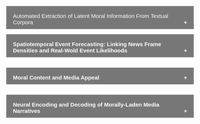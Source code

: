 <style>
.collapsible {
    background-color: #777;
    color: white;
    cursor: pointer;
    padding: 18px;
    width: 100%;
    border: none;
    text-align: left;
    outline: none;
    font-size: 15px;
    padding-bottom:10px;
}

.active, .collapsible:hover {
    background-color: #555;
}

.collapsible:after {
    content: '\002B';
    color: white;
    font-weight: bold;
    float: right;
    margin-left: 5px;
}

.active:after {
    content: "\2212";
}

.content {
    padding: 0 18px;
    max-height: 0;
    overflow: hidden;
    transition: max-height 0.2s ease-out;
    background-color: #f1f1f1;
}
</style>

<body>
<button class="collapsible">Automated Extraction of Latent Moral Information From Textual Corpora</button>
<div class="content" markdown="1">

A majority of our behaviors and decisions, from voting [(Morgan, Skitka, & Wisneski, 2010)](https://spssi.onlinelibrary.wiley.com/doi/full/10.1111/j.1530-2415.2010.01204.x) and protesting [(Mooijman et al., 2018)](https://www.nature.com/articles/s41562-018-0353-0) to message sharing [(Van Bavel et al., 2017)](http://www.pnas.org/content/114/28/7313.short) and persuasion [(Feinberg & Willer, 2013)](http://journals.sagepub.com/doi/abs/10.1177/0956797612449177) are executed in reference to a set of moral values that prescribe what is best for society as a whole.

According to [Moral Foundations Theory](https://www.sciencedirect.com/science/article/pii/B9780124072367000024), these moral values are innate and universal across human beings from different cultures. So far, five moral foundations have been identified: **care/harm** (involving intuitions of sympathy, compassion, and nurturance), **fairness/cheating** (including notions of rights and justice), **loyalty/betrayal** (supporting moral obligations of patriotism and “us vs. them” thinking), **authority/subversion** (including concerns about traditions and maintaining social order), and **sanctity/desecration** (including moral disgust and spiritual concerns about treating the body as a temple).

Recent research has shown that these moral values are also prevalent in a wide variety of media content, ranging from non-fictional media such as news articles [(Clifford & Jerit, 2013)](https://www.journals.uchicago.edu/doi/abs/10.1017/S0022381613000492) and Tweets [(Garten et al., 2018)](https://link.springer.com/article/10.3758/s13428-017-0875-9) to fictional media encompassing television shows [(Weber et al., 2008)](https://www.tandfonline.com/doi/abs/10.1080/15213260802509993), movies [(Lewis et al., 2017)](https://www.tandfonline.com/doi/abs/10.1080/10510974.2017.1340903), and song-lyrics [(Hahn et al., 2018)](https://www.tandfonline.com/doi/abs/10.1080/10510974.2018.1447493). However, given the latent, intuitive nature that underlies human moral judgment [(Haidt, 2001)](), and the increasing amount of freely available text corpora, extracting and classifying these moral values at scale is a challenging task.

In an attempt to increase the reliability, as well as validity of extracting the latent moral information contained in textual narratives, our lab has developed the [Moral Narrative Analyzer (MoNA)](https://mnl.ucsb.edu/mona/), a freely available online coding and analysis platform. MoNA combines both human-annoated, as well as computational content-analytical methods for moral sentiment classification. In a series of six studies [(Weber et al., 2018)](https://www.tandfonline.com/doi/abs/10.1080/19312458.2018.1447656), we have utilized MoNA and demonstrated that an intuitive highlighting task, executed by a large crowd of human coders achieves highest inter-coder reliabilities.

My recent work in this area has focused on expanding MoNA's capabilities to _automatically_ extract moral information from text narratives that are too large and ephemeral for human annotation. By harnessing the combined power of both human-annotated and algorithmic, machine-learning content classifications, we are currently developing an extension of the [Moral Foundations Dictionary](http://moralfoundations.org/sites/default/files/files/downloads/moral%20foundations%20dictionary.dic) to measure the degree to which text narratives contain moral information.
</div>


<button class="collapsible"><b>Spatiotemporal Event Forecasting: Linking News Frame Densities and Real-Wold Event Likelihoods</b></button>
<div class="content" markdown="1">

The problem of forecasting real-world events has long been of interest for statisticians and researchers of international relations. Attempts have been made to forecast a wide variety of events, spanning [social unrest in East Asia](https://www.hindawi.com/journals/ddns/2017/8180272/abs/), [material conflicts in the Balkans](https://link.springer.com/chapter/10.1007/1-4020-4390-2_8) and the [Middle East](https://link.springer.com/chapter/10.1007/978-1-4614-5311-6_8). By relying on [_Hidden Markov Models_](https://www.google.com/url?sa=t&rct=j&q=&esrc=s&source=web&cd=1&cad=rja&uact=8&ved=2ahUKEwijhLLp-aDdAhUBFywKHQWaCOUQFjAAegQIAhAC&url=http%3A%2F%2Fai.stanford.edu%2F~pabbeel%2Fdepth_qual%2FRabiner_Juang_hmms.pdf&usg=AOvVaw1H740xvY8Ulz7gEtCfa3z3), a class of stochastic sequencing models, unfolding streams of events were utilized to forecast likely sequences following the most recent events with accuracies up to 82%.

My work in this area extends these previous efforts by integrating the news that accompany the occurence of events. According to [framing theory](http://journals.sagepub.com/doi/abs/10.1177/0002764211426331), the stylistic and semantics through which journalists present events affects how audiences process, integrate, and act upon these events. Specifically, when moralizing a given issue or sequence of events, along with a strong emotional tone, it is predicted that news frames entail a greater motivational relevance, triggering the onset of novel events. In comparison to events, news frames are potentially easier to adjust when attempting to reduce polarization and social instability, providing politicians and media professionals with a better rational of how to frame and present their messages.

Currently, I am utilizing the [Global Database of Events, Language, and Tone](https://www.gdeltproject.org/) to obtain events and associated news frames in the United States to forecast several societal states, ranging from social peace to social unrest and forceful police and military interventions. A submission of this work is currently underway.

</div>



<button class="collapsible"><b>Moral Content and Media Appeal </b></button>
<div class="content" markdown="1">

In progress.
</div>


<button class="collapsible"><b>Neural Encoding and Decoding of Morally-Laden Media Narratives</b></button>
<div class="content" markdown="1">

Forthcoming.
</div>


<script>
var coll = document.getElementsByClassName("collapsible");
var i;

for (i = 0; i < coll.length; i++) {
  coll[i].addEventListener("click", function() {
    this.classList.toggle("active");
    var content = this.nextElementSibling;
    if (content.style.maxHeight){
      content.style.maxHeight = null;
    } else {
      content.style.maxHeight = content.scrollHeight + "px";
    } 
  });
}
</script>
</body>